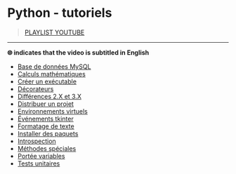 # Python - tutoriels

> [PLAYLIST YOUTUBE](https://www.youtube.com/playlist?list=PLrSOXFDHBtfFMB2Qeuej6efzZRvjRdXo8)

---

**🌐 indicates that the video is subtitled in English**

+ [Base de données MySQL](https://www.youtube.com/watch?v=2R-BveCE-so)
+ [Calculs mathématiques](https://www.youtube.com/watch?v=uwLhuFd7ruA)
+ [Créer un exécutable](https://www.youtube.com/watch?v=Jji2ik_AQOg)
+ [Décorateurs](https://www.youtube.com/watch?v=LiBsVCXAgXI)
+ [Différences 2.X et 3.X](https://www.youtube.com/watch?v=LU7FSqzVrdc)
+ [Distribuer un projet](https://www.youtube.com/watch?v=9Sy3AXavfJg)
+ [Environnements virtuels](https://www.youtube.com/watch?v=zW0yI3m7Ydg)
+ [Événements tkinter](https://www.youtube.com/watch?v=yZp6958SkVI)
+ [Formatage de texte](https://www.youtube.com/watch?v=4ApZ80RegNI)
+ [Installer des paquets](https://www.youtube.com/watch?v=MxvLhp9xJo4)
+ [Introspection](https://www.youtube.com/watch?v=JKrpRtHBZRk)
+ [Méthodes spéciales](https://www.youtube.com/watch?v=XxUasK8f-s0)
+ [Portée variables](https://www.youtube.com/watch?v=50HJA4KpPqU)
+ [Tests unitaires](https://www.youtube.com/watch?v=apgReCCAQr4)
